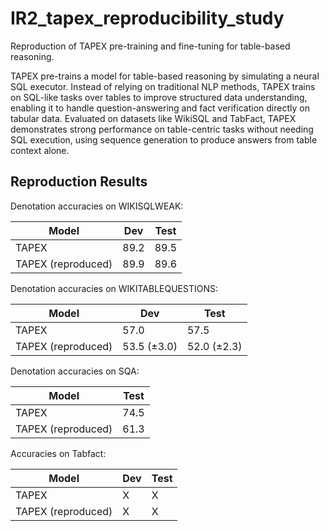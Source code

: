 # IR2_tapex_reproducibility_study

Reproduction of TAPEX pre-training and fine-tuning for table-based reasoning.

TAPEX pre-trains a model for table-based reasoning by simulating a neural SQL executor. Instead of relying on traditional NLP methods, TAPEX trains on SQL-like tasks over tables to improve structured data understanding, enabling it to handle question-answering and fact verification directly on tabular data. Evaluated on datasets like WikiSQL and TabFact, TAPEX demonstrates strong performance on table-centric tasks without needing SQL execution, using sequence generation to produce answers from table context alone.


## Reproduction Results

Denotation accuracies on WIKISQLWEAK:

| Model | Dev | Test |
|-------|-----|------|
| TAPEX | 89.2 | 89.5 |
| TAPEX (reproduced) | 89.9 | 89.6 |


Denotation accuracies on WIKITABLEQUESTIONS:

| Model | Dev | Test |
|-------|-----|------|
| TAPEX | 57.0 | 57.5 |
| TAPEX (reproduced) | 53.5 (±3.0) | 52.0 (±2.3) |

Denotation accuracies on SQA:

| Model | Test |
|-------|------|
| TAPEX |  74.5 |
| TAPEX (reproduced) | 61.3 |

Accuracies on Tabfact:

| Model | Dev | Test |
|-------|-----|------|
| TAPEX | X | X |
| TAPEX (reproduced) | X | X |





